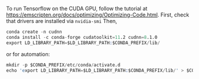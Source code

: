 To run Tensorflow on the CUDA GPU, follow the tutorial at https://emscripten.org/docs/optimizing/Optimizing-Code.html.
First, check that drivers are installed via `nvidia-smi`
Then, 
```s
conda create -n cudnn 
conda install -c conda-forge cudatoolkit=11.2 cudnn=8.1.0
export LD_LIBRARY_PATH=$LD_LIBRARY_PATH:$CONDA_PREFIX/lib/
```
or for automation:
```s
mkdir -p $CONDA_PREFIX/etc/conda/activate.d
echo 'export LD_LIBRARY_PATH=$LD_LIBRARY_PATH:$CONDA_PREFIX/lib/' > $CONDA_PREFIX/etc/conda/activate.d/env_vars.sh
```

